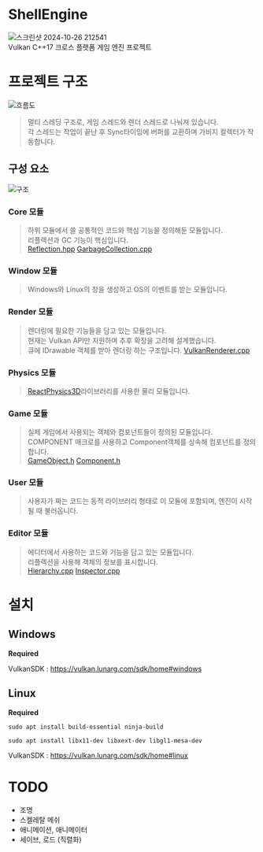 # ShellEngine
![스크린샷 2024-10-26 212541](https://github.com/user-attachments/assets/c9246971-4d05-4c90-84a0-aaefe6613fcf)</br>
Vulkan C++17 크로스 플랫폼 게임 엔진 프로젝트

# 프로젝트 구조

![흐름도](https://github.com/user-attachments/assets/79eef4d4-5b85-4093-8597-183433164c18)
> 멀티 스레딩 구조로, 게임 스레드와 렌더 스레드로 나눠져 있습니다. </br>
> 각 스레드는 작업이 끝난 후 Sync타이밍에 버퍼를 교환하며 가비지 컬렉터가 작동합니다.

## 구성 요소
![구조](https://github.com/user-attachments/assets/2cbb3291-e7cd-4441-86dc-6fe32df651c6)

### Core 모듈
> 하위 모듈에서 쓸 공통적인 코드와 핵심 기능을 정의해둔 모듈입니다. </br>
> 리플렉션과 GC 기능이 핵심입니다. </br>
> [Reflection.hpp](https://github.com/Shell4026/ShellEngine/blob/main/include/Core/Reflection.hpp) [GarbageCollection.cpp](https://github.com/Shell4026/ShellEngine/blob/main/src/Core/GarbageCollection.cpp)</br>
### Window 모듈
> Windows와 Linux의 창을 생성하고 OS의 이벤트를 받는 모듈입니다.
### Render 모듈
> 렌더링에 필요한 기능들을 담고 있는 모듈입니다. </br>
> 현재는 Vulkan API만 지원하며 추후 확장을 고려해 설계했습니다. </br>
> 큐에 IDrawable 객체를 받아 렌더링 하는 구조입니다. [VulkanRenderer.cpp](https://github.com/Shell4026/ShellEngine/blob/main/src/Render/VulkanImpl/VulkanRenderer.cpp)
### Physics 모듈
> [ReactPhysics3D](https://www.reactphysics3d.com/)라이브러리를 사용한 물리 모듈입니다.
### Game 모듈
> 실제 게임에서 사용되는 객체와 컴포넌트들이 정의된 모듈입니다.</br>
> COMPONENT 매크로를 사용하고 Component객체를 상속해 컴포넌트를 정의합니다.</br>
> [GameObject.h](https://github.com/Shell4026/ShellEngine/blob/main/include/Game/GameObject.h) [Component.h](https://github.com/Shell4026/ShellEngine/blob/main/include/Game/Component/Component.h)
### User 모듈
> 사용자가 짜는 코드는 동적 라이브러리 형태로 이 모듈에 포함되며, 엔진이 시작 될 때 불러옵니다. </br>
### Editor 모듈
> 에디터에서 사용하는 코드와 기능을 담고 있는 모듈입니다. </br>
> 리플렉션을 사용해 객체의 정보를 표시합니다. </br>
> [Hierarchy.cpp](https://github.com/Shell4026/ShellEngine/blob/main/src/Editor/Hierarchy.cpp) [Inspector.cpp](https://github.com/Shell4026/ShellEngine/blob/main/src/Editor/Inspector.cpp)

# 설치
## Windows

**Required**

VulkanSDK : https://vulkan.lunarg.com/sdk/home#windows

## Linux

**Required**
```
sudo apt install build-essential ninja-build
```
```
sudo apt install libx11-dev libxext-dev libgl1-mesa-dev
```
VulkanSDK : https://vulkan.lunarg.com/sdk/home#linux

# TODO
- 조명
- 스켈레탈 메쉬
- 애니메이션, 애니메이터
- 세이브, 로드 (직렬화)
